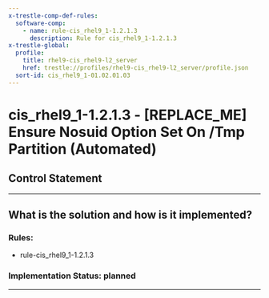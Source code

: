 ```yaml
---
x-trestle-comp-def-rules:
  software-comp:
    - name: rule-cis_rhel9_1-1.2.1.3
      description: Rule for cis_rhel9_1-1.2.1.3
x-trestle-global:
  profile:
    title: rhel9-cis_rhel9-l2_server
    href: trestle://profiles/rhel9-cis_rhel9-l2_server/profile.json
  sort-id: cis_rhel9_1-01.02.01.03
---
```


# cis_rhel9_1-1.2.1.3 - \[REPLACE_ME\] Ensure Nosuid Option Set On /Tmp Partition (Automated)

## Control Statement

______________________________________________________________________

## What is the solution and how is it implemented?

<!-- For implementation status enter one of: implemented, partial, planned, alternative, not-applicable -->

<!-- Note that the list of rules under ### Rules: is read-only and changes will not be captured after assembly to JSON -->

<!-- Add control implementation description here for control: cis_rhel9_1-1.2.1.3 -->

### Rules:

  - rule-cis_rhel9_1-1.2.1.3

### Implementation Status: planned

______________________________________________________________________
